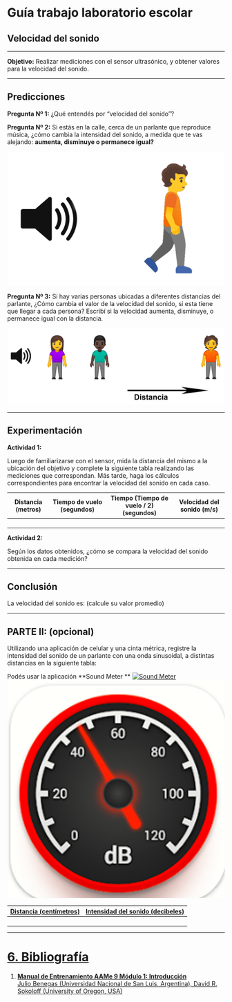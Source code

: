 # Guía trabajo laboratorio escolar


## Velocidad del sonido

---


**Objetivo:** Realizar mediciones con el sensor ultrasónico, y obtener valores para la velocidad del sonido.


---


## Predicciones

**Pregunta Nº 1:** ¿Qué entendés por “velocidad del sonido”?

**Pregunta Nº 2:** Si estás en la calle, cerca de un parlante que reproduce música, ¿cómo cambia la intensidad del sonido, a medida que te vas alejando: **aumenta, disminuye o permanece igual?**


![alt_text](images/image1.png "image_tooltip")


**Pregunta Nº 3:**  Si hay varias personas ubicadas a diferentes distancias del parlante, ¿Cómo cambia el valor de la velocidad del sonido, si esta tiene que llegar a cada persona? Escribí si la velocidad aumenta, disminuye, o permanece igual con la distancia.


![alt_text](images/image3.png "image_tooltip")



 ---


## Experimentación

**Actividad 1:** 

Luego de familiarizarse con el sensor, mida la distancia del mismo a la ubicación del objetivo y complete la siguiente tabla realizando las mediciones que correspondan. Más tarde, haga los cálculos correspondientes para encontrar la velocidad del sonido en cada caso.



| **Distancia** (metros) | **Tiempo de vuelo** (segundos) | **Tiempo (Tiempo de vuelo / 2)** (segundos) | **Velocidad del sonido** (m/s) |
|------|------|------|------|
|      |      |      |      |
|      |      |      |      |
|      |      |      |      |
|      |      |      |      |


**Actividad 2:**

 Según los datos obtenidos, ¿cómo se compara la velocidad del sonido obtenida en cada medición?

---

## Conclusión

La velocidad del sonido es: (calcule su valor promedio)

---

## PARTE II: (opcional)

Utilizando una aplicación de celular y una cinta métrica, registre la intensidad del sonido de un parlante con una onda sinusoidal, a distintas distancias en la siguiente tabla:

Podés usar la aplicación **Sound Meter ** <a href="https://play.google.com/store/apps/details?id=com.splendapps.decibel"><img src="/images/image2.png" alt="Sound Meter" width="36" height="36">
![alt_text](images/image2.png "image_tooltip")

| **Distancia** (centímetros) | **Intensidad del sonido** (decibeles) |
|------|------|
|      |      |
|      |      |
|      |      |
|      |      |

---


# 6. Bibliografía



1. **Manual de Entrenamiento AAMe 9 Módulo 1: Introducción** \
Julio Benegas (Universidad Nacional de San Luis, Argentina), David R. Sokoloff (University of Oregon, USA)
